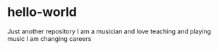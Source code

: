 # hello-world
Just another repository
I am a musician and love teaching and playing music
I am changing careers
